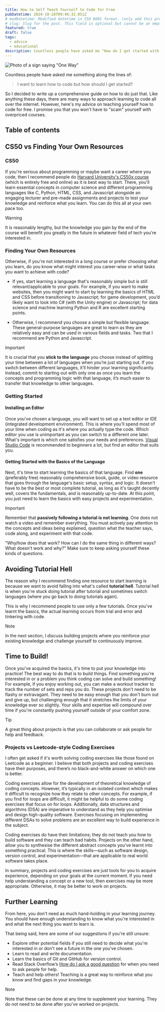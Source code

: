 ```yaml
---
title: How to Self Teach Yourself to Code for Free
pubDatetime: 2024-10-28T09:46:32.851Z
# modDatetime: Modified datetime in ISO 8601 format. (only add this property when a blog post is modified)
# slug: Slug for the post. This field is optional but cannot be an empty string. default = slugified file name
featured: true
draft: false
tags:
  - advice
  - educational
description: Countless people have asked me "How do I get started with learning how to code?", so I decided to write up a comprehensive guide on how to do just that. I go through how to teach yourself to code completely for free when you don't know what you want to use code for or you don't know where to start.
---
```


![Photo of a sign saying "One Way"](@assets/images/how-to-self-teach-coding/banner.jpg)

Countless people have asked me something along the lines of:

> I want to learn how to code but how should I get started?

So I decided to write up a comprehensive guide on how to do just that. Like anything these days, there are many ways to approach learning to code all over the internet. However, here's my advice on teaching yourself how to code for free. I promise you that you won't have to "scam" yourself with overpriced courses.

## Table of contents

## CS50 vs Finding Your Own Resources

### CS50

If you're serious about programming or maybe want a career where you code, then I recommend people do [Harvard University's CS50x course](https://cs50.harvard.edu/x/) (which is entirely free and online) as it is best way to start. There, you'll learn essential concepts in computer science and different programming languages like C, Python, HTML, CSS, and Javascript alongside an engaging lecturer and pre-made assignments and projects to test your knowledge and reinforce what you learn. You can do this all at your own pace too.

>[!WARNING]
> It is reasonably lengthy, but the knowledge you gain by the end of the course will benefit you greatly in the future in whatever field of tech you're interested in.

### Finding Your Own Resources

Otherwise, if you're not interested in a long course or prefer choosing what you learn, do you know what might interest you career-wise or what tasks you want to achieve with code?

- If yes, start learning a language that's reasonably simple but is still relevant/applicable to your goals. For example, if you want to make websites, then you might want to start by learning the basics of HTML and CSS before transitioning to Javascript; for game development, you’d likely want to look into C# (with the Unity engine) or Javascript; for data science and machine learning Python and R are excellent starting points.

- Otherwise, I recommend you choose a simple but flexible language. These general-purpose languages are great to learn as they are relatively easy and can be used in various fields and tasks. Two that I recommend are Python and Javascript.

> [!IMPORTANT] 
> It is crucial that you **stick to the language** you choose instead of splitting your time between a lot of languages when you’re just starting out. If you switch between different languages, it’ll hinder your learning significantly. Instead, commit to starting out with only one as once you learn the concepts and programming logic with that language, it’s much easier to transfer that knowledge to other languages.

### Getting Started

#### Installing an Editor

Once you've chosen a language, you will want to set up a text editor or IDE (integrated development environment). This is where you'll spend most of your time when coding as it's where you actually type the code. Which editor you use is unimportant as you can switch to a different one later. What's important is which one satisfies your needs and preferences. [Visual Studio Code](https://code.visualstudio.com) is recommended to beginners a lot, but find an editor that suits you.

#### Getting Started with the Basics of the Language

Next, it's time to start learning the basics of that language. Find **one** (preferably free) reasonably comprehensive book, guide, or video resource that goes through the language's basic setup, syntax, and logic. It doesn't have to be the best or most complete tutorial, as long as it's taught decently well, covers the fundamentals, and is reasonably up-to-date. At this point, you just need to learn the basics with easy projects and experimentation.

>[!IMPORTANT]
> Remember that **passively following a tutorial is not learning**. One does not watch a video and remember everything. You must actively pay attention to the concepts and ideas being explained, question what the teacher says, code along, and experiment with that code. 
>
> "Why/how does that work? How can I do the same thing in different ways? What doesn't work and why?" Make sure to keep asking yourself these kinds of questions.

## Avoiding Tutorial Hell

The reason why I recommend finding one resource to start learning is because we want to avoid falling into what's called **tutorial hell**. Tutorial hell is when you're stuck doing tutorial after tutorial and sometimes switch languages (where you go back to doing tutorials again). 

This is why I recommend people to use only a few tutorials. Once you've learnt the basics, the actual learning occurs from trial and error and tinkering with code. 

>[!NOTE]
>In the next section, I discuss building projects where you reinforce your existing knowledge and challenge yourself to continuously improve.

## Time to Build!

Once you've acquired the basics, it's time to put your knowledge into practice! The best way to do that is to build things. Find something you're interested in or a problem you think coding can solve and build something! For example, if you enjoy working out, you can make a workout tracker to track the number of sets and reps you do. These projects don't need to be flashy or extravagant. They need to be easy enough that you don't burn out and give up, but challenging enough that it stretches the limits of your knowledge ever so slightly. Your skills and expertise will compound over time if you're constantly pushing yourself outside of your comfort zone.

>[!TIP]
> A great thing about projects is that you can collaborate or ask people for help and feedback. 

### Projects vs Leetcode-style Coding Exercises

I often get asked if it's worth solving coding exercises like those found on Leetcode as a beginner. I believe that both projects and coding exercises have their purposes, and there’s no black-and-white answer on which one is better.

Coding exercises allow for the development of theoretical knowledge of coding concepts. However, it’s typically in an isolated context which makes it difficult to recognize how they relate to other concepts. For example, if you find for loops are difficult, it might be helpful to do some coding exercises that focus on for loops. Additionally, data structures and algorithms (DSA) are imperative to understand as they help you optimise and design high-quality software. Exercises focusing on implementing different DSAs to solve problems are an excellent way to build experience in the subject.

Coding exercises do have their limitations; they do not teach you how to build software and they can teach bad habits. Projects on the other hand, allow you to synthesise the different abstract concepts you’ve learnt into something practical. This is where the skills—such as software design, version control, and experimentation—that are applicable to real world software takes place.

In summary, projects and coding exercises are just tools for you to acquire experience, depending on your goals at the current moment. If you need help understanding a concept or a new tool, then exercises may be more appropriate. Otherwise, it may be better to work on projects.

## Further Learning

From here, you don't need as much hand-holding in your learning journey. You should have enough understanding to know what you're interested in and what the next thing you want to learn is. 

That being said, here are some of our suggestions if you're still unsure:
- Explore other potential fields if you still need to decide what you're interested in or don't see a future in the one you've chosen.
- Learn to read and write documentation.
- Learn the basics of Git and GitHub for version control.
- Read Stack Overflow’s [How do I ask a good question](https://stackoverflow.com/help/how-to-ask) for when you need to ask people for help.
- Teach and help others! Teaching is a great way to reinforce what you know and find gaps in your knowledge.

>[!NOTE]
> Note that these can be done at any time to supplement your learning. They do not need to be done after you've worked on projects.

